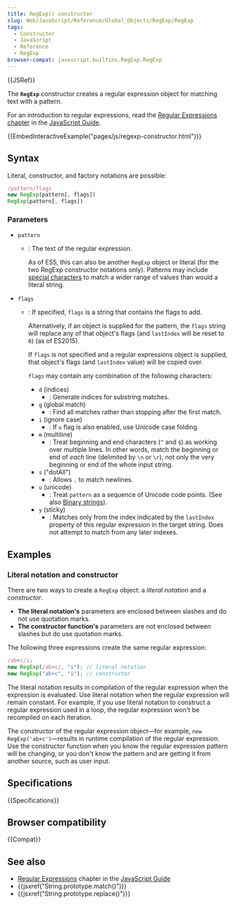 ```yaml
---
title: RegExp() constructor
slug: Web/JavaScript/Reference/Global_Objects/RegExp/RegExp
tags:
  - Constructor
  - JavaScript
  - Reference
  - RegExp
browser-compat: javascript.builtins.RegExp.RegExp
---
```


{{JSRef}}

The **`RegExp`** constructor creates a regular expression
object for matching text with a pattern.

For an introduction to regular expressions, read the [Regular Expressions
chapter](/en-US/docs/Web/JavaScript/Guide/Regular_Expressions) in the [JavaScript Guide](/en-US/docs/Web/JavaScript/Guide).

{{EmbedInteractiveExample("pages/js/regexp-constructor.html")}}

## Syntax

Literal, constructor, and factory notations are possible:

```js
/pattern/flags
new RegExp(pattern[, flags])
RegExp(pattern[, flags])
```

### Parameters

- `pattern`

  - : The text of the regular expression.

    As of ES5, this can also be another `RegExp` object or literal (for the
    two RegExp constructor notations only). Patterns may include [special
    characters](/en-US/docs/Web/JavaScript/Guide/Regular_Expressions#Using_special_characters) to match a wider range of values than would a literal string.

- `flags`

  - : If specified, `flags` is a string that contains the flags to
    add.

    Alternatively, if an object is supplied for the pattern, the
    `flags` string will replace any of that object's flags (and
    `lastIndex` will be reset to `0`) (as of ES2015).

    If `flags` is not specified and a regular expressions object
    is supplied, that object's flags (and `lastIndex` value) will be copied
    over.

    `flags` may contain any combination of the following
    characters:

    - `d` (indices)
      - : Generate indices for substring matches.
    - `g` (global match)
      - : Find all matches rather than stopping after the first match.
    - `i` (ignore case)
      - : If `u` flag is also enabled, use Unicode case folding.
    - `m` (multiline)
      - : Treat beginning and end characters (`^` and `$`) as
        working over multiple lines. In other words, match the beginning or end of
        _each_ line (delimited by `\n` or `\r`), not only the
        very beginning or end of the whole input string.
    - `s` ("dotAll")
      - : Allows `.` to match newlines.
    - `u` (unicode)
      - : Treat `pattern` as a sequence of Unicode code points. (See
        also [Binary strings](/en-US/docs/Web/API/DOMString/Binary)).
    - `y` (sticky)
      - : Matches only from the index indicated by the `lastIndex` property of
        this regular expression in the target string. Does not attempt to match from any
        later indexes.

## Examples

### Literal notation and constructor

There are two ways to create a `RegExp` object: a _literal notation_
and a _constructor_.

- **The literal notation's** parameters are enclosed between slashes and
  do not use quotation marks.
- **The constructor function's** parameters are not enclosed between
  slashes but do use quotation marks.

The following three expressions create the same regular expression:

```js
/ab+c/i;
new RegExp(/ab+c/, "i"); // literal notation
new RegExp("ab+c", "i"); // constructor
```

The literal notation results in compilation of the regular expression when the
expression is evaluated. Use literal notation when the regular expression will remain
constant. For example, if you use literal notation to construct a regular expression
used in a loop, the regular expression won't be recompiled on each iteration.

The constructor of the regular expression object—for example,
`new RegExp('ab+c')`—results in runtime compilation of the regular
expression. Use the constructor function when you know the regular expression pattern
will be changing, or you don't know the pattern and are getting it from another source,
such as user input.

## Specifications

{{Specifications}}

## Browser compatibility

{{Compat}}

## See also

- [Regular
  Expressions](/en-US/docs/Web/JavaScript/Guide/Regular_Expressions) chapter in the [JavaScript
  Guide](/en-US/docs/Web/JavaScript/Guide)
- {{jsxref("String.prototype.match()")}}
- {{jsxref("String.prototype.replace()")}}
